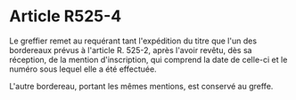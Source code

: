 # Article R525-4

Le greffier remet au requérant tant l'expédition du titre que l'un des bordereaux prévus à l'article R. 525-2, après l'avoir revêtu, dès sa réception, de la mention d'inscription, qui comprend la date de celle-ci et le numéro sous lequel elle a été effectuée.

L'autre bordereau, portant les mêmes mentions, est conservé au greffe.
